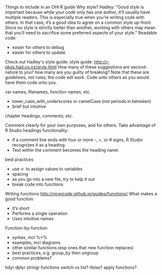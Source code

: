 Things to include in an OHI R guide
Why style? Hadley: "Good style is important because while your code only has one
author, it’ll usually have multiple readers. This is especially true when you’re
writing code with others. In that case, it’s a good idea to agree on a common
style up-front. Since no style is strictly better than another, working with
others may mean that you’ll need to sacrifice some preferred aspects of your style."
Readable code:
  * easier for others to debug
* easier for others to update

Check out Hadley's style guide: style guide: http://r-pkgs.had.co.nz/style.html
How many of these suggestions are second-nature to you? how many are you guilty of breaking?
Note that these are guidelines, not rules; the code will work.  Code unto others
as you would have them code unto you.

var names, filenames, function names, etc
* lower_case_with_underscores or camelCase (not periods.in.between)
* brief but intuitive

chapter headings, comments, etc.

Comment clearly for your own purposes, and for others.
Take advantage of R Studio headings functionality:
* if a comment line ends with four or more -, =, or # signs, R Studio recognizes it as a heading.
* Text within the comment becomes the heading name.


best practices
- use <- to assign values to variables
- spacing
- as you go into a new file, try to help it out
- break code into functions

Writing functions
http://nicercode.github.io/guides/functions/
What makes a good function:
* It’s short
* Performs a single operation
* Uses intuitive names



Function-by-function
* syntax, incl %>%
* examples, incl diagrams
* other similar functions (esp ones that new function replaces)
* best practices, e.g. group_by then ungroup
* common problems?

tidyr
dplyr
stringr
functions
switch vs list?
ifelse?
apply functions?
